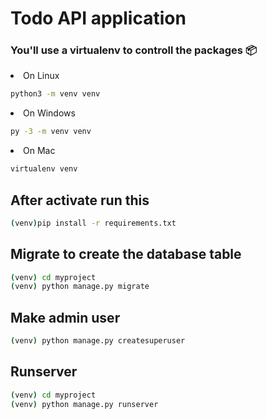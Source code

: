 # Todo API application

### You'll use a virtualenv to controll the packages 📦 

<li>On Linux

   ```sh
   python3 -m venv venv
   ```

</li>

<li>On Windows

   ```sh
   py -3 -m venv venv
   ```

</li>

<li>On Mac
   
   ```sh
   virtualenv venv
   ```

</li>

## After activate run this

   ```sh
   (venv)pip install -r requirements.txt
   ```

## Migrate to create the database table

   ```sh
   (venv) cd myproject
   (venv) python manage.py migrate
   ```

## Make admin user

   ```sh
   (venv) python manage.py createsuperuser
   ```

## Runserver

   ```sh
   (venv) cd myproject
   (venv) python manage.py runserver
   ```